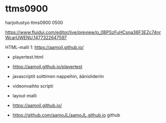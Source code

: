 # ttms0900
harjoitustyo ttms0900 0500


https://www.fluidui.com/editor/live/preview/p_0BPSzFuHCsna36F3EZc74nrWcarUWENU.1477322647597

HTML-malli 1: https://aamojl.github.io/

- playertest.html
 - https://aamojl.github.io/playertest
 - javascriptit soittimen nappeihin, äänislideriin
 - videonvaihto scripti
 
- layout-malli
 - https://aamojl.github.io/
 - https://github.com/aamoJL/aamoJL.github.io github
